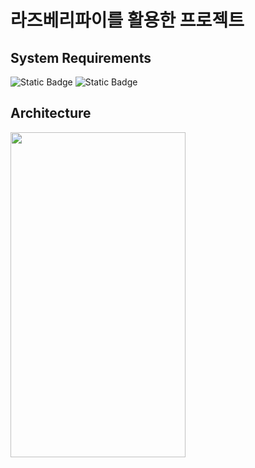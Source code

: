 # 라즈베리파이를 활용한 프로젝트

## System Requirements
![Static Badge](https://img.shields.io/badge/Raspberry%20Pi-test?logo=raspberry%20pi&color=red) ![Static Badge](https://img.shields.io/badge/android-test?logo=android&color=green)

## Architecture
<img src = "![CCTV-APP drawio](https://github.com/Antarctica1/CCTV-App/assets/64230151/fb907a1f-4de4-49f9-98f3-b9a3a6163bd5)" width = "280px" height = "520px">

